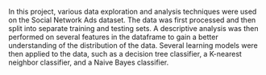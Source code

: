 In this project, various data exploration and analysis techniques were used on the Social Network Ads dataset. The data was first processed and then split into separate training and testing sets. A descriptive analysis was then performed on several features in the dataframe to gain a better understanding of the distribution of the data. Several learning models were then applied to the data, such as a decision tree classifier, a K-nearest neighbor classifier, and a Naive Bayes classifier. 

